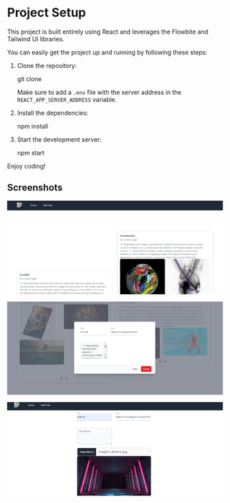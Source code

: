# Project Setup

This project is built entirely using React and leverages the Flowbite and Tailwind UI libraries.

You can easily get the project up and running by following these steps:

1. Clone the repository:
    
    git clone <repository-url>
    
    Make sure to add a `.env` file with the server address in the `REACT_APP_SERVER_ADDRESS` variable.

2. Install the dependencies:
    
    npm install
    

3. Start the development server:
    
    npm start
    
Enjoy coding!




## Screenshots

  ![Home](https://github.com/HabaAndrei/mini_portfolio_client/blob/main/imgs/3.png)

  ![Edit task](https://github.com/HabaAndrei/mini_portfolio_client/blob/main/imgs/2.png)

  ![Add task](https://github.com/HabaAndrei/mini_portfolio_client/blob/main/imgs/1.png)
